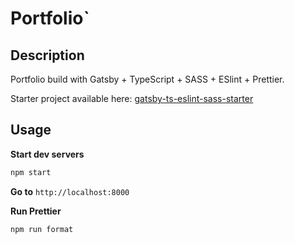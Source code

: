 # Portfolio`

## Description

Portfolio build with Gatsby + TypeScript + SASS + ESlint + Prettier.

Starter project available here: [gatsby-ts-eslint-sass-starter](https://github.com/mathildebuenerd/gatsby-ts-eslint-sass-starter)

## Usage

**Start dev servers**

```bash
npm start
```

**Go to** `http://localhost:8000`

**Run Prettier**

```bash
npm run format
```
